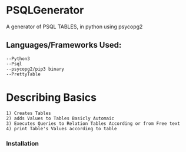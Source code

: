 # PSQLGenerator
A generator of PSQL TABLES, in python using psycopg2
## Languages/Frameworks Used:
    --Python3
    --Psql
    --psycopg2/pip3 binary
    --PrettyTable
# Describing Basics
    1) Creates Tables
    2) adds Values to Tables Basicly Automaic
    3) Executes Queries to Relation Tables According or from Free text
    4) print Table's Values according to table 
### Installation
    